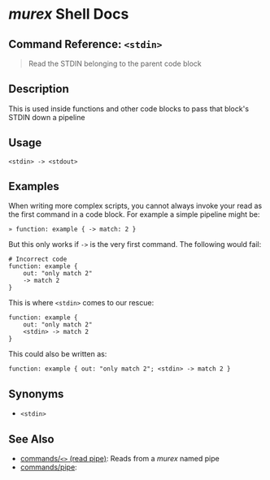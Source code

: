 # _murex_ Shell Docs

## Command Reference: `<stdin>` 

> Read the STDIN belonging to the parent code block

## Description

This is used inside functions and other code blocks to pass that block's
STDIN down a pipeline

## Usage

    <stdin> -> <stdout>

## Examples

When writing more complex scripts, you cannot always invoke your read as the
first command in a code block. For example a simple pipeline might be:

    » function: example { -> match: 2 }
    
But this only works if `->` is the very first command. The following would
fail:

    # Incorrect code
    function: example {
        out: "only match 2"
        -> match 2
    }
    
This is where `<stdin>` comes to our rescue:

    function: example {
        out: "only match 2"
        <stdin> -> match 2
    }
    
This could also be written as:

    function: example { out: "only match 2"; <stdin> -> match 2 }

## Synonyms

* `<stdin>`


## See Also

* [commands/`<>` (read pipe)](../commands/readpipe.md):
  Reads from a _murex_ named pipe
* [commands/pipe](../commands/pipe.md):
  